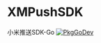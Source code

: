 # XMPushSDK
小米推送SDK-Go [![PkgGoDev](https://pkg.go.dev/badge/github.com/xxgail/XMPushSDK)](https://pkg.go.dev/github.com/xxgail/XMPushSDK)
